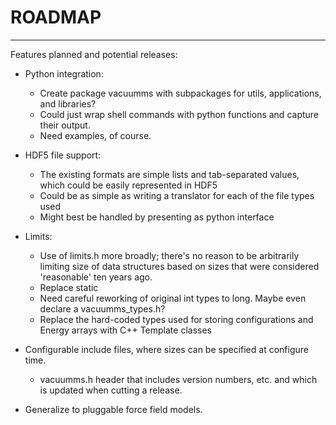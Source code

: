 # ROADMAP

---

Features planned and potential releases:

- Python integration:
  - Create package vacuumms with subpackages for utils, applications, and libraries? 
  - Could just wrap shell commands with python functions and capture their output.
  - Need examples, of course.

- HDF5 file support:
  - The existing formats are simple lists and tab-separated values, which could be easily represented in HDF5
  - Could be as simple as writing a translator for each of the file types used
  - Might best be handled by presenting as python interface

- Limits:
  - Use of limits.h more broadly; there's no reason to be arbitrarily limiting size of data structures based on sizes that were considered 'reasonable' ten years ago.
  - Replace static 
  - Need careful reworking of original int types to long. Maybe even declare a vacuumms_types.h? 
  - Replace the hard-coded types used for storing configurations and Energy arrays with C++ Template classes 

- Configurable include files, where sizes can be specified at configure time.
  - vacuumms.h header that includes version numbers, etc. and which is updated when cutting a release.

- Generalize to pluggable force field models.

